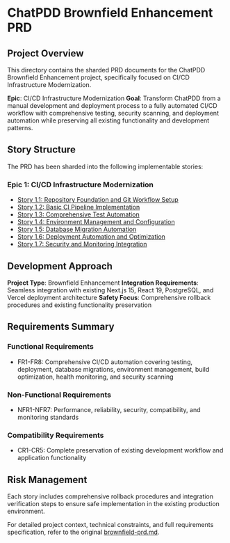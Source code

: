 # ChatPDD Brownfield Enhancement PRD

## Project Overview

This directory contains the sharded PRD documents for the ChatPDD Brownfield Enhancement project, specifically focused on CI/CD Infrastructure Modernization.

**Epic**: CI/CD Infrastructure Modernization
**Goal**: Transform ChatPDD from a manual development and deployment process to a fully automated CI/CD workflow with comprehensive testing, security scanning, and deployment automation while preserving all existing functionality and development patterns.

## Story Structure

The PRD has been sharded into the following implementable stories:

### Epic 1: CI/CD Infrastructure Modernization

- [Story 1.1: Repository Foundation and Git Workflow Setup](./story-1-1-repository-foundation-and-git-workflow-setup.md)
- [Story 1.2: Basic CI Pipeline Implementation](./story-1-2-basic-ci-pipeline-implementation.md)
- [Story 1.3: Comprehensive Test Automation](./story-1-3-comprehensive-test-automation.md)
- [Story 1.4: Environment Management and Configuration](./story-1-4-environment-management-and-configuration.md)
- [Story 1.5: Database Migration Automation](./story-1-5-database-migration-automation.md)
- [Story 1.6: Deployment Automation and Optimization](./story-1-6-deployment-automation-and-optimization.md)
- [Story 1.7: Security and Monitoring Integration](./story-1-7-security-and-monitoring-integration.md)

## Development Approach

**Project Type**: Brownfield Enhancement
**Integration Requirements**: Seamless integration with existing Next.js 15, React 19, PostgreSQL, and Vercel deployment architecture
**Safety Focus**: Comprehensive rollback procedures and existing functionality preservation

## Requirements Summary

### Functional Requirements
- FR1-FR8: Comprehensive CI/CD automation covering testing, deployment, database migrations, environment management, build optimization, health monitoring, and security scanning

### Non-Functional Requirements
- NFR1-NFR7: Performance, reliability, security, compatibility, and monitoring standards

### Compatibility Requirements
- CR1-CR5: Complete preservation of existing development workflow and application functionality

## Risk Management

Each story includes comprehensive rollback procedures and integration verification steps to ensure safe implementation in the existing production environment.

For detailed project context, technical constraints, and full requirements specification, refer to the original [brownfield-prd.md](../brownfield-prd.md).
